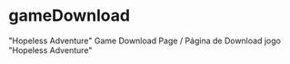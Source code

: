 # gameDownload
"Hopeless Adventure" Game Download Page / Página de Download jogo "Hopeless Adventure"
